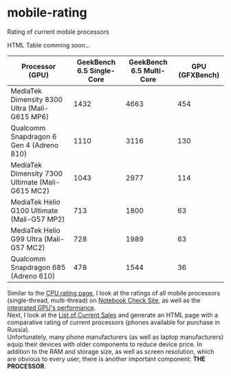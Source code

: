 # mobile-rating
Rating of current mobile processors


HTML Table comming soon...

| Processor (GPU) | GeekBench 6.5 Single-Core | GeekBench 6.5 Multi-Core | GPU (GFXBench) |
| ------ | ------ | ------ | ------ |
| MediaTek Dimensity 8300 Ultra (Mali-G615 MP6) |    1432 |   4663   |  454 |
| Qualcomm Snapdragon 6 Gen 4 (Adreno 810) |         1110 |   3116   |  130 |
| MediaTek Dimensity 7300 Ultimate (Mali-G615 MC2) | 1043 |   2977   |  114 |
| MediaTek Helio G100 Ultimate (Mali-G57 MP2) |      713  |   1800   |  63  | 
| MediaTek Helio G99 Ultra (Mali-G57 MC2) |          728  |   1989   |  63  |
| Qualcomm Snapdragon 685 (Adreno 610) |             478  |   1544   |  36  |



Similar to the [CPU rating page](https://github.com/miptleha/cpu-rating), I look at the ratings of all mobile processors (single-thread, multi-thread) on [Notebook Check Site](https://www.notebookcheck.com/Smartphone-Prozessoren-Benchmarkliste.149507.0.html), as well as the [integrated GPU's performance](https://www.notebookcheck.com/Smartphone-Grafikkarten-Benchmarkliste.149357.0.html).  
Next, I look at the [List of Current Sales](https://www.nix.ru/price/price_list.html?section=smartphones_mobile_phones_all#c_id=368&fn=368&g_id=265&new_goods=0&page=all&sort=%2Bp6510%2B5528%2B5529&spoiler=1&store=msk-0_1721_1&thumbnail_view=2) and generate an HTML page with a comparative rating of current processors (phones available for purchase in Russia).  
Unfortunately, many phone manufacturers (as well as laptop manufacturers) equip their devices with older components to reduce device price. In addition to the RAM and storage size, as well as screen resolution, which are obvious to every user, there is another important component: **THE PROCESSOR**.

